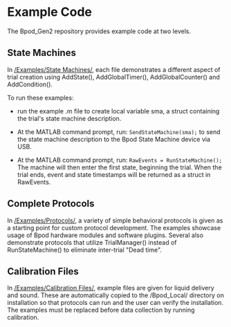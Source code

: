 # Example Code

The Bpod_Gen2 repository provides example code at two levels.

## State Machines
In [/Examples/State Machines/](https://github.com/sanworks/Bpod_Gen2/tree/master/Examples/State%20Machines), each file demonstrates a different aspect of trial creation using AddState(), AddGlobalTimer(), AddGlobalCounter() and AddCondition().

To run these examples:

- run the example .m file to create local variable sma, a struct containing the trial's state machine description.

- At the MATLAB command prompt, run: ```SendStateMachine(sma);``` to send the state machine description to the Bpod State Machine device via USB.

- At the MATLAB command prompt, run: ```RawEvents = RunStateMachine();``` The machine will then enter the first state, beginning the trial. When the trial ends, event and state timestamps will be returned as a struct in RawEvents.


## Complete Protocols
In [/Examples/Protocols/](https://github.com/sanworks/Bpod_Gen2/tree/master/Examples/Protocols), a variety of simple behavioral protocols is given as a starting point for custom protocol development. The examples showcase usage of Bpod hardware modules and software plugins. Several also demonstrate protocols that utilize TrialManager() instead of RunStateMachine() to eliminate inter-trial "Dead time".

## Calibration Files
In [/Examples/Calibration Files/](https://github.com/sanworks/Bpod_Gen2/tree/master/Examples/Example%20Calibration%20Files), example files are given for liquid delivery and sound. These are automatically copied to the /Bpod_Local/ directory on installation so that protocols can run and the user can verify the installation. The examples must be replaced before data collection by running calibration.
